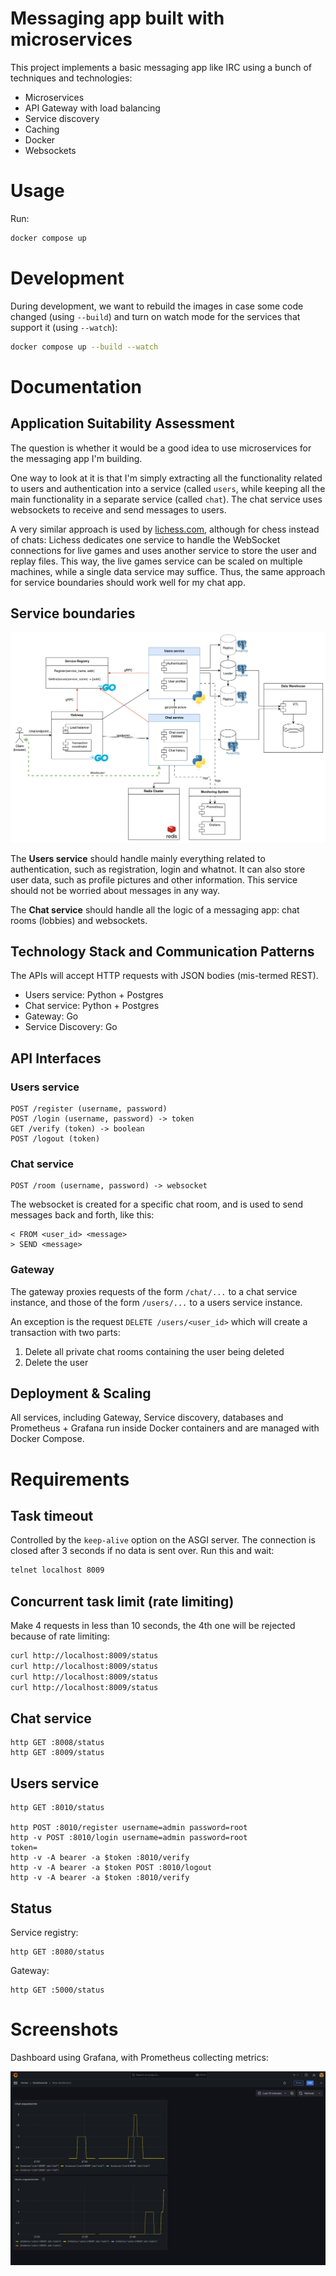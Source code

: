 # Messaging app built with microservices

This project implements a basic messaging app like IRC using a bunch of techniques and technologies:
- Microservices
- API Gateway with load balancing
- Service discovery
- Caching
- Docker
- Websockets

# Usage

Run:
```sh
docker compose up
```

# Development

During development, we want to rebuild the images in case some code changed (using `--build`)
and turn on watch mode for the services that support it (using `--watch`):
```sh
docker compose up --build --watch
```


# Documentation

## Application Suitability Assessment

The question is whether it would be a good idea to use microservices for the messaging app I'm building.

One way to look at it is that I'm simply extracting all the functionality related to users and authentication into a service (called `users`,
while keeping all the main functionality in a separate service (called `chat`).
The chat service uses websockets to receive and send messages to users.

A very similar approach is used by  [lichess.com](https://github.com/lichess-org/lila), although for chess instead of chats:
Lichess dedicates one service to handle the WebSocket connections for live games
and uses another service to store the user and replay files.
This way, the live games service can be scaled on multiple machines,
while a single data service may suffice.
Thus, the same approach for service boundaries should work well for my chat app.


## Service boundaries

![](services.png)

The **Users service** should handle mainly everything related to authentication,
such as registration, login and whatnot.
It can also store user data, such as profile pictures and other information.
This service should not be worried about messages in any way.

The **Chat service** should handle all the logic of a messaging app: chat rooms (lobbies) and websockets.

## Technology Stack and Communication Patterns

The APIs will accept HTTP requests with JSON bodies (mis-termed REST).

- Users service: Python + Postgres
- Chat service: Python + Postgres
- Gateway: Go
- Service Discovery: Go

## API Interfaces

### Users service

```
POST /register (username, password)
POST /login (username, password) -> token
GET /verify (token) -> boolean
POST /logout (token)
```

### Chat service

```
POST /room (username, password) -> websocket
```

The websocket is created for a specific chat room,
and is used to send messages back and forth, like this:
```
< FROM <user_id> <message>
> SEND <message>
```

### Gateway

The gateway proxies requests of the form `/chat/...` to a chat service instance,
and those of the form `/users/...` to a users service instance.

An exception is the request `DELETE /users/<user_id>` 
which will create a transaction with two parts:
1. Delete all private chat rooms containing the user being deleted
2. Delete the user

## Deployment & Scaling

All services, including Gateway, Service discovery, databases and Prometheus + Grafana 
run inside Docker containers and are managed with Docker Compose.


# Requirements

## Task timeout

Controlled by the `keep-alive` option on the ASGI server.
The connection is closed after 3 seconds if no data is sent over.
Run this and wait:
```sh
telnet localhost 8009
```

## Concurrent task limit (rate limiting)

Make 4 requests in less than 10 seconds, the 4th one will be rejected because of rate limiting:
```sh
curl http://localhost:8009/status
curl http://localhost:8009/status
curl http://localhost:8009/status
curl http://localhost:8009/status
```


## Chat service

```
http GET :8008/status
http GET :8009/status
```

## Users service

```
http GET :8010/status

http POST :8010/register username=admin password=root
http -v POST :8010/login username=admin password=root
token=
http -v -A bearer -a $token :8010/verify
http -v -A bearer -a $token POST :8010/logout
http -v -A bearer -a $token :8010/verify
```

## Status

Service registry:
```
http GET :8080/status
```

Gateway:
```
http GET :5000/status
```

# Screenshots

Dashboard using Grafana, with Prometheus collecting metrics:

![](metrics.png)
